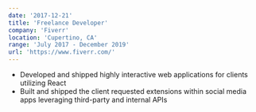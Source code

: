 ```yaml
---
date: '2017-12-21'
title: 'Freelance Developer'
company: 'Fiverr'
location: 'Cupertino, CA'
range: 'July 2017 - December 2019'
url: 'https://www.fiverr.com/'
---
```


- Developed and shipped highly interactive web applications for clients utilizing React
- Built and shipped the client requested extensions within social media apps leveraging third-party and internal APIs